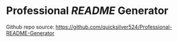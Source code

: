 # **Professional *README* Generator**

Github repo source: https://github.com/quicksilver524/Professional-README-Generator



